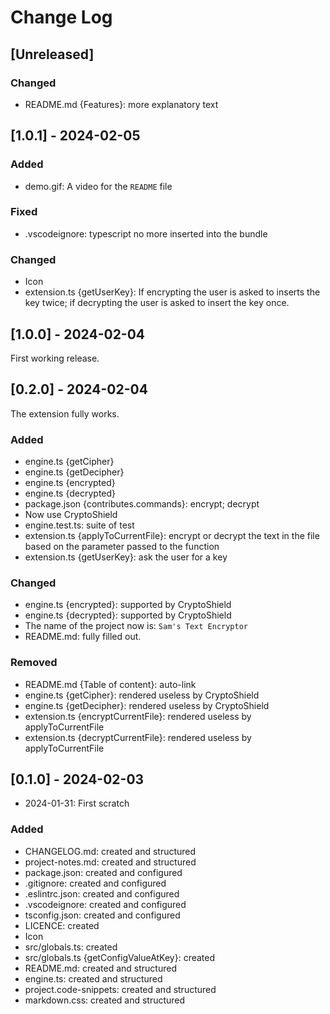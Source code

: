 # Change Log

<!--
## [Unreleased] | [major.minor.patch] - yyyy-mm-dd
### Added | Fixed | Changed | Removed | Deprecated | Security
- filename {section}: description
-->

## [Unreleased]

### Changed

- README.md {Features}: more explanatory text

## [1.0.1] - 2024-02-05

### Added

- demo.gif: A video for the `README` file

### Fixed

- .vscodeignore: typescript no more inserted into the bundle

### Changed

- Icon
- extension.ts {getUserKey}: If encrypting the user is asked to inserts the key
  twice; if decrypting the user is asked to insert the key once.

## [1.0.0] - 2024-02-04

First working release.

## [0.2.0] - 2024-02-04

The extension fully works.

### Added

- engine.ts {getCipher}
- engine.ts {getDecipher}
- engine.ts {encrypted}
- engine.ts {decrypted}
- package.json {contributes.commands}: encrypt; decrypt
- Now use CryptoShield
- engine.test.ts: suite of test
- extension.ts {applyToCurrentFile}: encrypt or decrypt the text in the file
  based on the parameter passed to the function
- extension.ts {getUserKey}: ask the user for a key

### Changed

- engine.ts {encrypted}: supported by CryptoShield
- engine.ts {decrypted}: supported by CryptoShield
- The name of the project now is: `Sam's Text Encryptor`
- README.md: fully filled out.

### Removed

- README.md {Table of content}: auto-link
- engine.ts {getCipher}: rendered useless by CryptoShield
- engine.ts {getDecipher}: rendered useless by CryptoShield
- extension.ts {encryptCurrentFile}: rendered useless by applyToCurrentFile
- extension.ts {decryptCurrentFile}: rendered useless by applyToCurrentFile

## [0.1.0] - 2024-02-03

- 2024-01-31: First scratch

### Added

- CHANGELOG.md: created and structured
- project-notes.md: created and structured
- package.json: created and configured
- .gitignore: created and configured
- .eslintrc.json: created and configured
- .vscodeignore: created and configured
- tsconfig.json: created and configured
- LICENCE: created
- Icon
- src/globals.ts: created
- src/globals.ts {getConfigValueAtKey}: created
- README.md: created and structured
- engine.ts: created and structured
- project.code-snippets: created and structured
- markdown.css: created and structured
